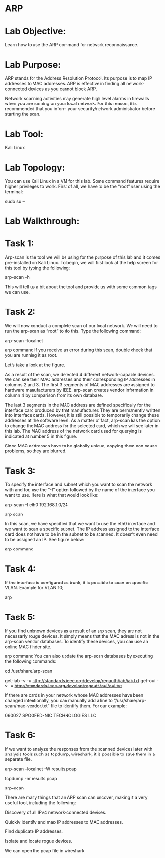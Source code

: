 # ARP

# Lab Objective:

Learn how to use the ARP command for network reconnaissance.

# Lab Purpose:

ARP stands for the Address Resolution Protocol. Its purpose is to map IP addresses to MAC addresses. ARP is effective in finding all network-connected devices as you cannot block ARP.

Network scanning activities may generate high level alarms in firewalls when you are running on your local network. For this reason, it is recommended that you inform your security/network administrator before starting the scan.

# Lab Tool:

Kali Linux

# Lab Topology:

You can use Kali Linux in a VM for this lab. Some command features require higher privileges to work. First of all, we have to be the “root” user using the terminal:

sudo su –

# Lab Walkthrough:

# Task 1:
Arp-scan is the tool we will be using for the purpose of this lab and it comes pre-installed on Kali Linux. To begin, we will first look at the help screen for this tool by typing the following:

arp-scan -h

This will tell us a bit about the tool and provide us with some common tags we can use.

# Task 2:
We will now conduct a complete scan of our local network. We will need to run the arp-scan as “root” to do this. Type the following command:

arp-scan –localnet

arp command
If you receive an error during this scan, double check that you are running it as root.

Let’s take a look at the figure.

As a result of the scan, we detected 4 different network-capable devices. We can see their MAC addresses and their corresponding IP addresses in columns 2 and 3. The first 3 segments of MAC addresses are assigned to hardware manufacturers by IEEE. arp-scan creates vendor information in column 4 by comparison from its own database.

The last 3 segments in the MAC address are defined specifically for the interface card produced by that manufacturer. They are permanently written into interface cards. However, it is still possible to temporarily change these addresses at the software level. As a matter of fact, arp-scan has the option to change the MAC address for the selected card, which we will see later in this lab. The MAC address of the network card used for querying is indicated at number 5 in this figure.

Since MAC addresses have to be globally unique, copying them can cause problems, so they are blurred.

# Task 3:
To specify the interface and subnet which you want to scan the network with and for, use the “-I” option followed by the name of the interface you want to use. Here is what that would look like:

arp-scan -I eth0 192.168.1.0/24

arp scan

In this scan, we have specified that we want to use the eth0 interface and we want to scan a specific subnet. The IP address assigned to the interface card does not have to be in the subnet to be scanned. It doesn’t even need to be assigned an IP. See figure below:

arp command
# Task 4:
If the interface is configured as trunk, it is possible to scan on specific VLAN. Example for VLAN 10;

arp
# Task 5:
If you find unknown devices as a result of an arp scan, they are not necessarly rouge devices. It simply means that the MAC adress is not in the arp-scan vendor databases. To identify these devices, you can use an online MAC finder site.

arp command
You can also update the arp-scan databases by executing the following commands:

cd /usr/share/arp-scan

get-iab -v -u http://standards.ieee.org/develop/regauth/iab/iab.txt
get-oui -v -u http://standards.ieee.org/develop/regauth/oui/oui.txt

If there are cards in your network whose MAC addresses have been changed intentionally, you can manually add a line to “/usr/share/arp-scan/mac-vendor.txt” file to identify them. For our example:

060027          SPOOFED-NIC TECHNOLOGIES LLC

# Task 6:
If we want to analyze the responses from the scanned devices later with analysis tools such as tcpdump, wireshark, it is possible to save them in a separate file.

arp-scan –localnet -W results.pcap

tcpdump -nr results.pcap

arp-scan

There are many things that an ARP scan can uncover, making it a very useful tool, including the following:

Discovery of all IPv4 network-connected devices.

Quickly identify and map IP addresses to MAC addresses.

Find duplicate IP addresses.

Isolate and locate rogue devices.

We can open the pcap file in wireshark